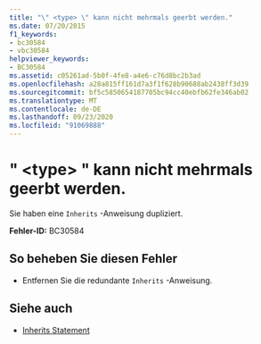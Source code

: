 ```yaml
---
title: "\" <type> \" kann nicht mehrmals geerbt werden."
ms.date: 07/20/2015
f1_keywords:
- bc30584
- vbc30584
helpviewer_keywords:
- BC30584
ms.assetid: c05261ad-5b0f-4fe8-a4e6-c76d8bc2b3ad
ms.openlocfilehash: a28a815ff161d7a3f1f628b90688ab2438ff3d39
ms.sourcegitcommit: bf5c5850654187705bc94cc40ebfb62fe346ab02
ms.translationtype: MT
ms.contentlocale: de-DE
ms.lasthandoff: 09/23/2020
ms.locfileid: "91069888"
---
```

# <a name="type-cannot-be-inherited-more-than-once"></a>" \<type> " kann nicht mehrmals geerbt werden.

Sie haben eine `Inherits` -Anweisung dupliziert.  
  
 **Fehler-ID:** BC30584  
  
## <a name="to-correct-this-error"></a>So beheben Sie diesen Fehler  
  
- Entfernen Sie die redundante `Inherits` -Anweisung.  
  
## <a name="see-also"></a>Siehe auch

- [Inherits Statement](../language-reference/statements/inherits-statement.md)
